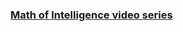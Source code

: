 ### [Math of Intelligence video series](https://www.youtube.com/watch?v=xRJCOz3AfYY&index=1&list=PL2-dafEMk2A7mu0bSksCGMJEmeddU_H4D)
